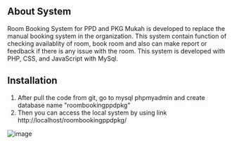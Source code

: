 ## About System

Room Booking System for PPD and PKG Mukah is developed to replace the manual booking system in the organization. This system contain function of checking availablity of room, book room and also can make report or feedback if there is any issue with the room. This system is developed with PHP, CSS, and JavaScript with MySql.


## Installation

1. After pull the code from git, go to mysql phpmyadmin and create database name "roombookingppdpkg"
2. Then you can access the local system by using link http://localhost/roombookingppdpkg/ 

![image](https://github.com/zimahpethie/roombookingppdpkg/assets/74373523/9ed21552-0a34-47ab-ae5a-c03447ce3677)



